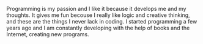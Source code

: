 Programming is my passion and I like it because it develops me and my thoughts. 
It gives me fun becouse I really like logic and creative thinking, and these are the things I never lack in coding. 
I started programming a few years ago and I am constantly developing with the help of books 
and the Internet, creating new programs.